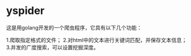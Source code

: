 # yspider
这是用golang开发的一个爬虫程序，它具有以下几个功能：

1.爬取指定格式的文件；
2.对html中的文本进行关键词匹配，并保存文本信息；
3.并发的广度搜索，可以设置挖掘深度。
